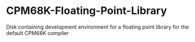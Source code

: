 # CPM68K-Floating-Point-Library
Disk containing development environment for a floating point library for the default CPM68K compiler
